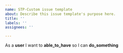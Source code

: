 ```yaml
---
name: STP-Custom issue template
about: Describe this issue template's purpose here.
title: ''
labels: ''
assignees: ''

---
```


As a **user** I want to **able_to_have** so I can **do_something**
